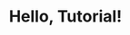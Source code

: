 ---
title: "Hello, Tutorial!"
tutorial:
  id: "com.example.tutorials.my-first-tutorial"
  version: 2.1
output: learnr::tutorial
runtime: shiny_prerendered
---